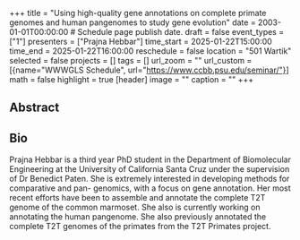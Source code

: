 +++
title = "Using high-quality gene annotations on complete primate genomes and human pangenomes to study gene evolution"
date = 2003-01-01T00:00:00  # Schedule page publish date.
draft = false
event_types = ["1"]
presenters = ["Prajna Hebbar"]
time_start = 2025-01-22T15:00:00
time_end = 2025-01-22T16:00:00
reschedule = false
location = "501 Wartik"
selected = false
projects = []
tags = []
url_zoom = ""
url_custom = [{name="WWWGLS Schedule", url="https://www.ccbb.psu.edu/seminar/"}]
math = false
highlight = true
[header]
image = ""
caption = ""
+++

## Abstract



## Bio
Prajna Hebbar is a third year PhD student in the Department of Biomolecular Engineering at the University of California Santa Cruz under the supervision of Dr Benedict Paten. She is extremely interested in developing methods for comparative and pan- genomics, with a focus on gene annotation. Her most recent efforts have been to assemble and annotate the complete T2T genome of the common marmoset. She also is currently working on annotating the human pangenome. She also previously annotated the complete T2T genomes of the primates from the T2T Primates project.
